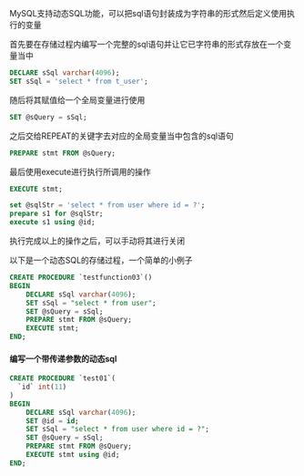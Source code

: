 
MySQL支持动态SQL功能，可以把sql语句封装成为字符串的形式然后定义使用执行的变量

首先要在存储过程内编写一个完整的sql语句并让它已字符串的形式存放在一个变量当中

```sql
DECLARE sSql varchar(4096);
SET sSql = 'select * from t_user';
```

随后将其赋值给一个全局变量进行使用

```sql
SET @sQuery = sSql;
```

之后交给REPEAT的关键字去对应的全局变量当中包含的sql语句

```sql
PREPARE stmt FROM @sQuery;
```

最后使用execute进行执行所调用的操作

```sql
EXECUTE stmt;
```


```sql
set @sqlStr = 'select * from user where id = ?';
prepare s1 for @sqlStr;
execute s1 using @id;
```

执行完成以上的操作之后，可以手动将其进行关闭

以下是一个动态SQL的存储过程，一个简单的小例子

```sql
CREATE PROCEDURE `testfunction03`()
BEGIN
    DECLARE sSql varchar(4096);
    SET sSql = "select * from user";
    SET @sQuery = sSql;
    PREPARE stmt FROM @sQuery;
    EXECUTE stmt;
END;
```

#### 编写一个带传递参数的动态sql

```sql
CREATE PROCEDURE `test01`(
  `id` int(11)
)
BEGIN
	DECLARE sSql varchar(4096);
	SET @id = id;
    SET sSql = "select * from user where id = ?";
    SET @sQuery = sSql;
    PREPARE stmt FROM @sQuery;
    EXECUTE stmt using @id;
END;
```
